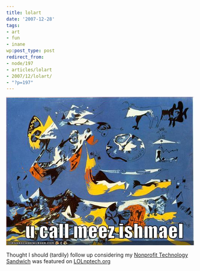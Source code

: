 ```yaml
---
title: lolart
date: '2007-12-28'
tags:
- art
- fun
- inane
wp:post_type: post
redirect_from:
- node/197
- articles/lolart
- 2007/12/lolart/
- "?p=197"
---
```


[ ![funny pictures](/uploads/2007-12-28-lolart/ucallmeezishmael.jpg) ](http://mine.icanhascheezburger.com/View.aspx?ucallmeezis128433303032993750.jpg)

Thought I should (tardily) follow up considering my [Nonprofit Technology Sandwich](http://island94.org/articles/nonprofit-technology-sandwich) was featured on [LOLnptech.org](http://lolnptech.blogspot.com/2007/08/nonprofit-technology-sandwich-anyone.html)
